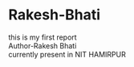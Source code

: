 # Rakesh-Bhati
this is my first report
<br>
Author-Rakesh Bhati
<br>
currently present in NIT HAMIRPUR

